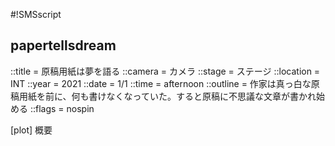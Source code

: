 #!SMSscript

## papertellsdream

::title = 原稿用紙は夢を語る
::camera = カメラ
::stage = ステージ
::location = INT
::year = 2021
::date = 1/1
::time = afternoon
::outline = 作家は真っ白な原稿用紙を前に、何も書けなくなっていた。すると原稿に不思議な文章が書かれ始める
::flags = nospin

[plot]
概要


